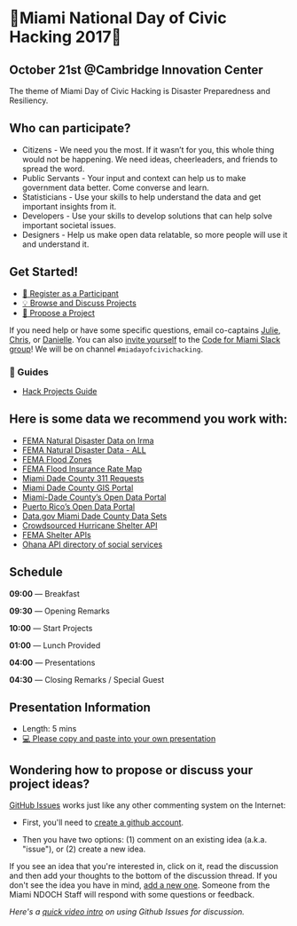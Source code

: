 # 🌴Miami National Day of Civic Hacking 2017🌴

## October 21st @Cambridge Innovation Center
The theme of Miami Day of Civic Hacking is Disaster Preparedness and Resiliency.

##  Who can participate?
* Citizens -
We need you the most. If it wasn’t for you, this whole thing would not be happening. We need ideas, cheerleaders, and friends to spread the word.
* Public Servants - 
Your input and context can help us to make government data better. Come converse and learn.
* Statisticians -
Use your skills to help understand the data and get important insights from it.
* Developers - 
Use your skills to develop solutions that can help solve important societal issues.
* Designers -
Help us make open data relatable, so more people will use it and understand it.

##  Get Started!

- [:rocket: Register as a Participant](https://eventbrite.com/e/miami-day-of-civic-hacking-tickets-36918522294)
- [:bulb: Browse and Discuss Projects](https://github.com/Code-for-Miami/miamidayofcivichacking/issues)
- [:star2: Propose a Project](https://github.com/Code-for-Miami/miamidayofcivichacking/issues/new)

If you need help or have some specific questions, email co-captains [Julie](mailto:juliekramer@codeforamerica.org), [Chris](mailto:cyberstrike@gmail.com), or [Danielle](mailto:dungermann@codeforamerica.org). You can also [invite yourself](http://cfm-invite.herokuapp.com) to the [Code for Miami Slack group](http://codeformiami.slack.com)! We will be on channel `#miadayofcivichacking`.

### :book: Guides

* [Hack Projects Guide](https://github.com/Code-for-Miami/miamidayofcivichacking/blob/master/Hack.md)

## Here is some data we recommend you work with:

 * [FEMA Natural Disaster Data on Irma](https://data.femadata.com/NationalDisasters/HurricaneIrma//)
 * [FEMA Natural Disaster Data - ALL](https://data.femadata.com/NationalDisasters)
 * [FEMA Flood Zones](http://gis-mdc.opendata.arcgis.com/datasets/1dcbc031b2744d8d97f7b181f56411f5_0)
 * [FEMA Flood Insurance Rate Map](http://gis-mdc.opendata.arcgis.com/datasets/ed5eaa2582e045029b10f5fbc380377a_1)
 * [Miami Dade County 311 Requests](https://opendata.miamidade.gov/311/311-Service-Requests-Miami-Dade-County/dj6j-qg5t/data)
 * [Miami Dade County GIS Portal](http://gis-mdc.opendata.arcgis.com/)
 * [Miami-Dade County’s Open Data Portal](https://opendata.miamidade.gov/)
 * [Puerto Rico’s Open Data Portal](https://data.pr.gov/)
 * [Data.gov Miami Dade County Data Sets](https://catalog.data.gov/dataset?q=&sort=views_recent+desc&as_sfid=AAAAAAWZxwFB1-FvIBho016i-VJrkVBW4xVkWzCMLPHFErc6sl0ivOnUOmFz2VO2grxhusYnj-xlnW2fo2GsuMje6gLsPUCu8rB1ORfO9UTBw2Txu0HPqEl_JeHxcFCupTe0ACw%3D&as_fid=bc5872e3aefa1c9ac11f12c28d457d0853b37b1d&ext_location=Miami-Dade+County%2C+Florida&ext_bbox=-80.8762%2C25.1523%2C-80.1278%2C25.9847&ext_prev_extent=)
 * [Crowdsourced Hurricane Shelter API](https://irma-api.herokuapp.com/)
 * [FEMA Shelter APIs](https://gis.fema.gov/arcgis/rest/services/NSS/OpenShelters/MapServer)
 * [Ohana API directory of social services](https://github.com/codeforamerica/ohana-api)

 

## Schedule

**09:00** — Breakfast

**09:30** — Opening Remarks

**10:00** — Start Projects

**01:00** — Lunch Provided

**04:00** — Presentations

**04:30** — Closing Remarks / Special Guest

## Presentation Information

- Length: 5 mins
- [:computer: Please copy and paste into your own presentation](https://docs.google.com/presentation/d/1IKsq7ibQmzMiYRsv_AFuXrhgaLqNDfM-bFfxpRSY-aE/edit?usp=sharing)

## Wondering how to propose or discuss your project ideas?

[GitHub Issues](https://guides.github.com/features/issues/) works just like any other commenting system on the Internet:


- First, you'll need to [create a github account](https://github.com/join).

- Then you have two options: (1) comment on an existing idea (a.k.a. "issue"), or (2) create a new idea.

If you see an idea that you're interested in, click on it, read the discussion and then add your thoughts to the bottom of the discussion thread. If you don't see the idea you have in mind, [add a new one](https://github.com/miami-ndoch/2016-project-proposals/issues/new). Someone from the Miami NDOCH Staff will respond with some questions or feedback.

*Here's a [quick video intro](https://www.youtube.com/watch?v=KlrJVSJRUN4) on using Github Issues for discussion.*
